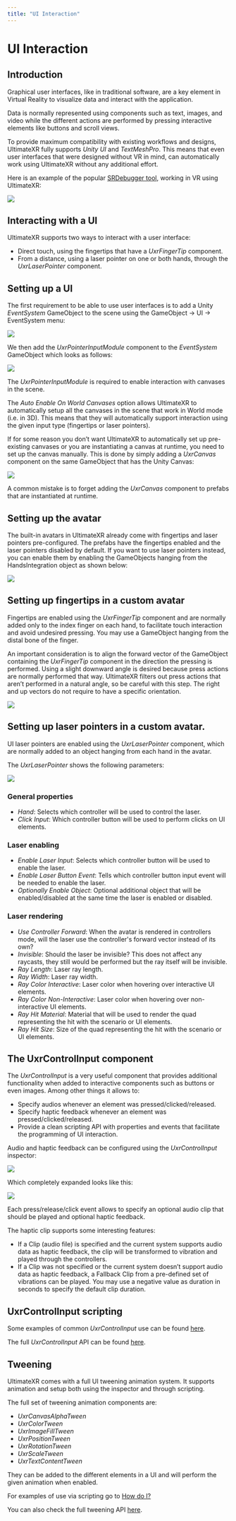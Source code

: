 ```yaml
---
title: "UI Interaction"
---
```


# UI Interaction

## Introduction

Graphical user interfaces, like in traditional software, are a key element in Virtual Reality to visualize data and interact with the application. 

Data is normally represented using components such as text, images, and video while the different actions are performed by pressing interactive elements like buttons and scroll views.

To provide maximum compatibility with existing workflows and designs, UltimateXR fully supports *Unity UI* and *TextMeshPro*. This means that even user interfaces that were designed without VR in mind, can automatically work using UltimateXR without any additional effort.

Here is an example of the popular [SRDebugger tool](https://www.stompyrobot.uk/tools/srdebugger/), working in VR using UltimateXR:

![](/docs/guides/media/ui/01SRDebugger.jpg)
 
## Interacting with a UI

UltimateXR supports two ways to interact with a user interface:

- Direct touch, using the fingertips that have a *UxrFingerTip* component.
- From a distance, using a laser pointer on one or both hands, through the *UxrLaserPointer* component.

## Setting up a UI

The first requirement to be able to use user interfaces is to add a Unity *EventSystem* GameObject to the scene using the GameObject -> UI -> EventSystem menu:

![](/docs/guides/media/ui/02EventSystem.jpg)

We then add the *UxrPointerInputModule* component to the *EventSystem* GameObject which looks as follows:

![](/docs/guides/media/ui/03UxrPointerInputModule.jpg)
 
The *UxrPointerInputModule* is required to enable interaction with canvases in the scene.

The *Auto Enable On World Canvases* option allows UltimateXR to automatically setup all the canvases in the scene that work in World mode (i.e. in 3D). This means that they will automatically support interaction using the given input type (fingertips or laser pointers).

If for some reason you don’t want UltimateXR to automatically set up pre-existing canvases or you are instantiating a canvas at runtime, you need to set up the canvas manually. This is done by simply adding a *UxrCanvas* component on the same GameObject that has the Unity Canvas:

![](/docs/guides/media/ui/04UxrCanvas.jpg)
 
A common mistake is to forget adding the *UxrCanvas* component to prefabs that are instantiated at runtime.

## Setting up the avatar

The built-in avatars in UltimateXR already come with fingertips and laser pointers pre-configured. The prefabs have the fingertips enabled and the laser pointers disabled by default. If you want to use laser pointers instead, you can enable them by enabling the GameObjects hanging from the HandsIntegration object as shown below:

![](/docs/guides/media/ui/05LaserPointers.jpg)
 
## Setting up fingertips in a custom avatar

Fingertips are enabled using the *UxrFingerTip* component and are normally added only to the index finger on each hand, to facilitate touch interaction and avoid undesired pressing. You may use a GameObject hanging from the distal bone of the finger.

An important consideration is to align the forward vector of the GameObject containing the *UxrFingerTip* component in the direction the pressing is performed. Using a slight downward angle is desired because press actions are normally performed that way. UltimateXR filters out press actions that aren’t performed in a natural angle, so be careful with this step. The right and up vectors do not require to have a specific orientation.

![](/docs/guides/media/ui/06FingerTip.jpg)
 
## Setting up laser pointers in a custom avatar.

UI laser pointers are enabled using the *UxrLaserPointer* component, which are normally added to an object hanging from each hand in the avatar.

The *UxrLaserPointer* shows the following parameters:

![](/docs/guides/media/ui/07LaserPointerComponent.jpg)
 
### General properties

- *Hand*: Selects which controller will be used to control the laser.
- *Click Input*: Which controller button will be used to perform clicks on UI elements.

### Laser enabling

- *Enable Laser Input*: Selects which controller button will be used to enable the laser.
- *Enable Laser Button Event*: Tells which controller button input event will be needed to enable the laser.
- *Optionally Enable Object*: Optional additional object that will be enabled/disabled at the same time the laser is enabled or disabled.

### Laser rendering

- *Use Controller Forward*: When the avatar is rendered in controllers mode, will the laser use the controller's forward vector instead of its own?
- *Invisible*: Should the laser be invisible? This does not affect any raycasts, they still would be performed but the ray itself will be invisible.
- *Ray Length*: Laser ray length.
- *Ray Width*: Laser ray width.
- *Ray Color Interactive*: Laser color when hovering over interactive UI elements.
- *Ray Color Non-Interactive*: Laser color when hovering over non-interactive UI elements.
- *Ray Hit Material*: Material that will be used to render the quad representing the hit with the scenario or UI elements.
- *Ray Hit Size*: Size of the quad representing the hit with the scenario or UI elements.
 
## The UxrControlInput component

The *UxrControlInput* is a very useful component that provides additional functionality when added to interactive components such as buttons or even images. Among other things it allows to:

- Specify audios whenever an element was pressed/clicked/released.
- Specify haptic feedback whenever an element was pressed/clicked/released.
- Provide a clean scripting API with properties and events that facilitate the programming of UI interaction.

Audio and haptic feedback can be configured using the *UxrControlInput* inspector:

![](/docs/guides/media/ui/08ControlInput.jpg)
 
Which completely expanded looks like this:

![](/docs/guides/media/ui/09ExpandedControlInput.jpg) 

Each press/release/click event allows to specify an optional audio clip that should be played and optional haptic feedback.

The haptic clip supports some interesting features:

- If a Clip (audio file) is specified and the current system supports audio data as haptic feedback, the clip will be transformed to vibration and played through the controllers.
- If a Clip was not specified or the current system doesn’t support audio data as haptic feedback, a Fallback Clip from a pre-defined set of vibrations can be played. You may use a negative value as duration in seconds to specify the default clip duration.

## UxrControlInput scripting

Some examples of common *UxrControlInput* use can be found [here](/docs/guides/scripting-how-do-i#ui).

The full *UxrControlInput* API can be found [here](/api/T_UltimateXR_UI_UnityInputModule_Controls_UxrControlInput).

## Tweening

UltimateXR comes with a full UI tweening animation system. It supports animation and setup both using the inspector and through scripting. 

The full set of tweening animation components are:

- *UxrCanvasAlphaTween*
- *UxrColorTween*
- *UxrImageFillTween*
- *UxrPositionTween*
- *UxrRotationTween*
- *UxrScaleTween*
- *UxrTextContentTween*

They can be added to the different elements in a UI and will perform the given animation when enabled.

For examples of use via scripting go to [How do I?](/docs/guides/scripting-how-do-i#ui)

You can also check the full tweening API [here](/api/N_UltimateXR_Animation_UI).